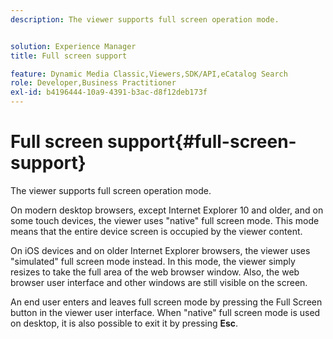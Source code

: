 ```yaml
---
description: The viewer supports full screen operation mode.


solution: Experience Manager
title: Full screen support

feature: Dynamic Media Classic,Viewers,SDK/API,eCatalog Search
role: Developer,Business Practitioner
exl-id: b4196444-10a9-4391-b3ac-d8f12deb173f
---
```

# Full screen support{#full-screen-support}

The viewer supports full screen operation mode.

On modern desktop browsers, except Internet Explorer 10 and older, and on some touch devices, the viewer uses "native" full screen mode. This mode means that the entire device screen is occupied by the viewer content.

On iOS devices and on older Internet Explorer browsers, the viewer uses "simulated" full screen mode instead. In this mode, the viewer simply resizes to take the full area of the web browser window. Also, the web browser user interface and other windows are still visible on the screen.

An end user enters and leaves full screen mode by pressing the Full Screen button in the viewer user interface. When "native" full screen mode is used on desktop, it is also possible to exit it by pressing **Esc**.
